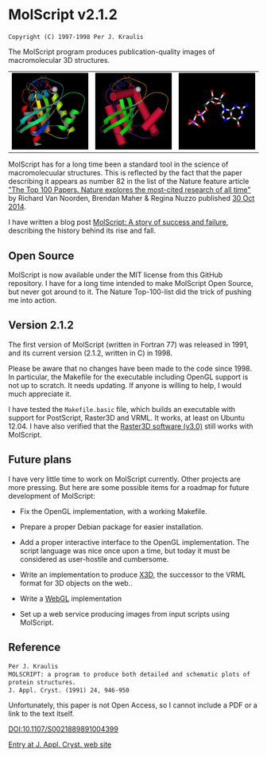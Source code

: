 MolScript v2.1.2
================

    Copyright (C) 1997-1998 Per J. Kraulis

The MolScript program produces publication-quality images of
macromolecular 3D structures.

<table>
  <tr>
    <td>
      <img src="doc/images/ras_std.jpg" title="ras_std">
    </td>
    <td>
      <img src="doc/images/ras_cyl.jpg" title="ras_cyl">
    </td>
    <td>
      <img src="doc/images/ras_gdp_balls.jpg" title="ras_gdp_balls">
    </td>
  </tr>
</table>

MolScript has for a long time been a standard tool in the science of
macromolecuular structures. This is reflected by the fact that the
paper describing it appears as number 82 in the list of the Nature
feature article ["The Top 100 Papers. Nature explores the most-cited
research of all time"](http://www.nature.com/news/the-top-100-papers-1.16224) by
Richard Van Noorden, Brendan Maher & Regina Nuzzo published [30 Oct
2014](http://www.nature.com/nature/journal/v514/n7524/index.html).

I have written a blog post [MolScript: A story of success and
failure](http://kraulis.wordpress.com/2014/11/03/molscript-a-story-of-success-and-failure/),
describing the history behind its rise and fall.

Open Source
-----------

MolScript is now available under the MIT license from this GitHub
repository. I have for a long time intended to make MolScript Open
Source, but never got around to it. The Nature Top-100-list did the
trick of pushing me into action.

Version 2.1.2
-------------

The first version of MolScript (written in Fortran 77) was released in
1991, and its current version (2.1.2, written in C) in 1998.

Please be aware that no changes have been made to the code since
1998. In particular, the Makefile for the executable including OpenGL
support is not up to scratch. It needs updating. If anyone is willing to
help, I would much appreciate it.

I have tested the `Makefile.basic` file, which builds an executable
with support for PostScript, Raster3D and VRML. It works, at least on
Ubuntu 12.04. I have also verified that the [Raster3D software
(v3.0)](http://skuld.bmsc.washington.edu/raster3d/html/raster3d.html)
still works with MolScript.

Future plans
------------

I have very little time to work on MolScript currently. Other projects
are more pressing. But here are some possible items for a roadmap for
future development of MolScript:

* Fix the OpenGL implementation, with a working Makefile.

* Prepare a proper Debian package for easier installation.

* Add a proper interactive interface to the OpenGL implementation. The
  script language was nice once upon a time, but today it must be
  considered as user-hostile and cumbersome.

* Write an implementation to produce
  [X3D](http://www.web3d.org/x3d/what-x3d), the successor to the VRML
  format for 3D objects on the web..

* Write a [WebGL](http://en.wikipedia.org/wiki/WebGL) implementation

* Set up a web service producing images from input scripts using MolScript.


Reference
---------

    Per J. Kraulis
    MOLSCRIPT: a program to produce both detailed and schematic plots of
    protein structures.
    J. Appl. Cryst. (1991) 24, 946-950

Unfortunately, this paper is not Open Access, so I cannot include a
PDF or a link to the text itself.

[DOI:10.1107/S0021889891004399](http://dx.doi.org/10.1107/S0021889891004399)

[Entry at J. Appl. Cryst. web site](http://scripts.iucr.org/cgi-bin/paper?S0021889891004399)

